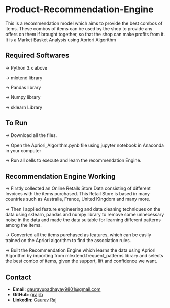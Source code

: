 # Product-Recommendation-Engine
This is a recommendation model which aims to provide the best combos of items. These combos of items can be used by the shop to provide any offers on them if brought together, so that the shop can make profits from it. It is a Market Basket Analysis using Apriori Algorithm

## Required Softwares

-> Python 3.x above

-> mlxtend library

-> Pandas library

-> Numpy library

-> sklearn Library

## To Run
-> Download all the files.

-> Open the Apriori_Algorithm.pynb file using jupyter notebook in Anaconda in your computer

-> Run all cells to execute and learn the recommendation Engine.

## Recommendation Engine Working

-> Firstly collected an Online Retails Store Data consisting of different Invoices with the items purchased. This Retail Store is based in many countries such as Australia, France, United Kingdom and many more.

-> Then I applied feature engineering and data cleaning techniques on the data using sklearn, pandas and numpy library to remove some unnecessary noise in the data and made the data suitable for learning different patterns among the items.

-> Converted all the items purchased as features, which can be easily trained on the Apriori algorithm to find the association rules.

-> Built the Recommendation Engine which learns the data using Apriori Algorithm by importing from mlextend.frequent_patterns library and selects the best combo of items, given the support, lift and confidence we want.

## Contact
- **Email**: gauravupadhayay9801@gmail.com  
- **GitHub**: [grajrb](https://github.com/grajrb)  
- **LinkedIn**: [Gaurav Raj](https://www.linkedin.com/in/gaurav-raj-095a8a129/)

